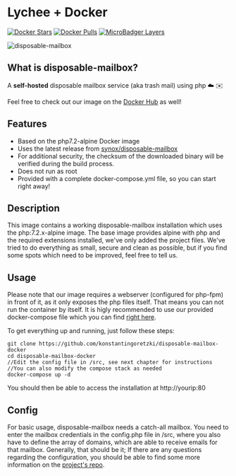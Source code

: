 # Lychee + Docker

[![Docker Stars](https://img.shields.io/docker/stars/kolex/disposable-mailbox.svg?style=flat-square)](https://hub.docker.com/r/kolex/disposable-mailbox/)
[![Docker Pulls](https://img.shields.io/docker/pulls/kolex/disposable-mailbox.svg?style=flat-square)](https://hub.docker.com/r/kolex/disposable-mailbox/)
[![MicroBadger Layers](https://img.shields.io/microbadger/layers/kolex/disposable-mailbox.svg?style=flat-square)](https://hub.docker.com/r/kolex/disposable-mailbox)


![disposable-mailbox](https://i.imgur.com/MTy9k05.jpg)

## What is disposable-mailbox?

A **self-hosted** disposable mailbox  service (aka trash mail) using php  :cloud: :envelope:



Feel free to check out our image on the [Docker Hub](https://hub.docker.com/r/kolex/disposable-mailbox) as well!

## Features

- Based on the php7.2-alpine Docker image
- Uses the latest release from [synox/disposable-mailbox](https://github.com/synox/disposable-mailbox)
- For additional security, the checksum of the downloaded binary will be verified during the build process.
- Does not run as root 
- Provided with a complete docker-compose.yml file, so you can start right away!

## Description

This image contains a working disposable-mailbox installation which uses the php:7.2.x-alpine image. The base image provides alpine with php and the required extensions installed, we've only added the project files. We've tried to do everything as small, secure and clean as possible, but if you find some spots which need to be improved, feel free to tell us.

## Usage

Please note that our image requires a webserver (configured for php-fpm) in front of it, as it only exposes the php files itself. That means you can not run the container by itself. It is higly recommended to use our provided docker-compose file which you can find [right here](https://github.com/konstantingoretzki/disposable-mailbox-docker/blob/master/docker-compose.yml).

To get everything up and running, just follow these steps:

```
git clone https://github.com/konstantingoretzki/disposable-mailbox-docker
cd disposable-mailbox-docker
//Edit the config file in /src, see next chapter for instructions
//You can also modify the compose stack as needed
docker-compose up -d
```

You should then be able to access the installation at http://yourip:80

## Config

For basic usage, disposable-mailbox needs a catch-all mailbox. You need to enter the mailbox credentials in the config.php file in /src, where you also have to define the array of domains, which are able to receive emails for that mailbox. Generally, that should be it; If there are any questions regarding the configuration, you should be able to find some more information on the [project's repo](https://github.com/synox/disposable-mailbox).

